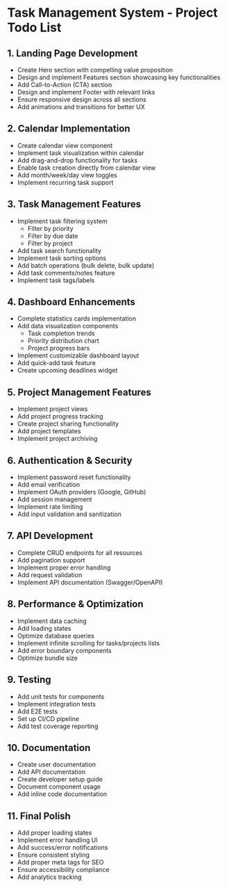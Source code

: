 # Task Management System - Project Todo List

## 1. Landing Page Development
- Create Hero section with compelling value proposition
- Design and implement Features section showcasing key functionalities
- Add Call-to-Action (CTA) section
- Design and implement Footer with relevant links
- Ensure responsive design across all sections
- Add animations and transitions for better UX

## 2. Calendar Implementation
- Create calendar view component
- Implement task visualization within calendar
- Add drag-and-drop functionality for tasks
- Enable task creation directly from calendar view
- Add month/week/day view toggles
- Implement recurring task support

## 3. Task Management Features
- Implement task filtering system
  - Filter by priority
  - Filter by due date
  - Filter by project
- Add task search functionality
- Implement task sorting options
- Add batch operations (bulk delete, bulk update)
- Add task comments/notes feature
- Implement task tags/labels

## 4. Dashboard Enhancements
- Complete statistics cards implementation
- Add data visualization components
  - Task completion trends
  - Priority distribution chart
  - Project progress bars
- Implement customizable dashboard layout
- Add quick-add task feature
- Create upcoming deadlines widget

## 5. Project Management Features
- Implement project views
- Add project progress tracking
- Create project sharing functionality
- Add project templates
- Implement project archiving

## 6. Authentication & Security
- Implement password reset functionality
- Add email verification
- Implement OAuth providers (Google, GitHub)
- Add session management
- Implement rate limiting
- Add input validation and sanitization

## 7. API Development
- Complete CRUD endpoints for all resources
- Add pagination support
- Implement proper error handling
- Add request validation
- Implement API documentation (Swagger/OpenAPI)

## 8. Performance & Optimization
- Implement data caching
- Add loading states
- Optimize database queries
- Implement infinite scrolling for tasks/projects lists
- Add error boundary components
- Optimize bundle size

## 9. Testing
- Add unit tests for components
- Implement integration tests
- Add E2E tests
- Set up CI/CD pipeline
- Add test coverage reporting

## 10. Documentation
- Create user documentation
- Add API documentation
- Create developer setup guide
- Document component usage
- Add inline code documentation

## 11. Final Polish
- Add proper loading states
- Implement error handling UI
- Add success/error notifications
- Ensure consistent styling
- Add proper meta tags for SEO
- Ensure accessibility compliance
- Add analytics tracking